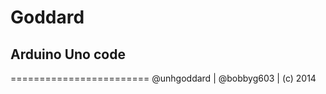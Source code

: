 Goddard
=======

Arduino Uno code
----------------

========================
@unhgoddard | @bobbyg603 | (c) 2014